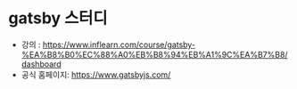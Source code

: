 # gatsby 스터디

- 강의 : https://www.inflearn.com/course/gatsby-%EA%B8%B0%EC%88%A0%EB%B8%94%EB%A1%9C%EA%B7%B8/dashboard
- 공식 홈페이지: https://www.gatsbyjs.com/ 